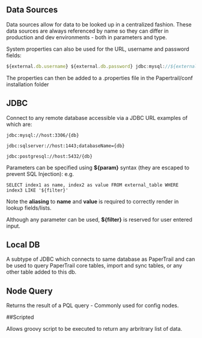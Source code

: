 ## Data Sources

Data sources allow for data to be looked up in a centralized fashion. These data sources are always referenced by name so they can differ in production and dev environments - both in parameters and type.

System properties can also be used for the URL, username and password
fields:
 

```javascript
${external.db.username} ${external.db.password} jdbc:mysql://${external.db.host}/`{.ini}
```

The properties can then be added to a .properties file in the Papertrail/conf installation folder

## JDBC

Connect to any remote database accessible via a JDBC URL examples of
which are:

`jdbc:mysql://host:3306/{db}`

`jdbc:sqlserver://host:1443;databaseName={db}`

`jdbc:postgresql://host:5432/{db}`

Parameters can be specified using **\${param}** syntax (they are
escaped to prevent SQL Injection):
 e.g.

`SELECT index1 as name, index2 as value FROM external_table WHERE index3 LIKE '${filter}'`

Note the **aliasing** to **name** and **value** is required to
correctly render in lookup fields/lists.

Although any parameter can be used, **\${filter}** is reserved for user
entered input.


## Local DB


A subtype of JDBC which connects to same database as PaperTrail and can be used
to query PaperTrail core tables, import and sync tables, or any other
table added to this db.
  

## Node Query

Returns the result of a PQL query - Commonly used for config nodes.
  

##Scripted

 Allows groovy script to be executed to return any arbritrary list of
data.
  

